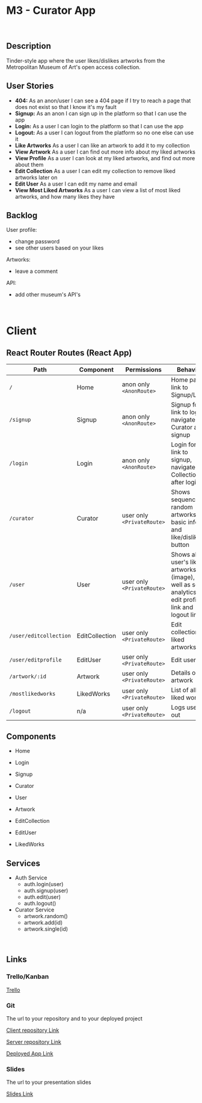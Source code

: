 # M3 - Curator App

<br>

## Description

Tinder-style app where the user likes/dislikes artworks from the Metropolitan Museum of Art's open access collection.

## User Stories

- **404:** As an anon/user I can see a 404 page if I try to reach a page that does not exist so that I know it's my fault
- **Signup:** As an anon I can sign up in the platform so that I can use the app
- **Login:** As a user I can login to the platform so that I can use the app
- **Logout:** As a user I can logout from the platform so no one else can use it
- **Like Artworks** As a user I can like an artwork to add it to my collection
- **View Artwork** As a user I can find out more info about my liked artworks
- **View Profile** As a user I can look at my liked artworks, and find out more about them
- **Edit Collection** As a user I can edit my collection to remove liked artworks later on
- **Edit User** As a user I can edit my name and email
- **View Most Liked Artworks** As a user I can view a list of most liked artworks, and how many likes they have

## Backlog

User profile:

- change password
- see other users based on your likes

Artworks:

- leave a comment

API:

- add other museum's API's

<br>

# Client

## React Router Routes (React App)

| Path                   | Component      | Permissions                | Behavior                                                                                              |
| ---------------------- | -------------- | -------------------------- | ----------------------------------------------------------------------------------------------------- |
| `/`                    | Home           | anon only `<AnonRoute>`    | Home page, link to Signup/Login                                                                       |
| `/signup`              | Signup         | anon only `<AnonRoute>`    | Signup form, link to login, navigate to Curator after signup                                          |
| `/login`               | Login          | anon only `<AnonRoute>`    | Login form, link to signup, navigate to Collection after login                                        |
| `/curator`             | Curator        | user only `<PrivateRoute>` | Shows sequence of random artworks, basic info and like/dislike button                                 |
| `/user`                | User           | user only `<PrivateRoute>` | Shows all user's liked artworks (image), as well as some analytics, edit profile link and logout link |
| `/user/editcollection` | EditCollection | user only `<PrivateRoute>` | Edit collection of liked artworks                                                                     |
| `/user/editprofile`    | EditUser       | user only `<PrivateRoute>` | Edit user info                                                                                        |
| `/artwork/:id`         | Artwork        | user only `<PrivateRoute>` | Details of an artwork                                                                                 |
| `/mostlikedworks`      | LikedWorks     | user only `<PrivateRoute>` | List of all liked works                                                                               |
| `/logout`              | n/a            | user only `<PrivateRoute>` | Logs user out                                                                                         |

## Components

- Home

- Login

- Signup

- Curator

- User

- Artwork

- EditCollection

- EditUser

- LikedWorks

## Services

- Auth Service
  - auth.login(user)
  - auth.signup(user)
  - auth.edit(user)
  - auth.logout()
- Curator Service
  - artwork.random()
  - artwork.add(id)
  - artwork.single(id)

<br>

## Links

### Trello/Kanban

[Trello](https://trello.com/b/ur4kECPk/project-m3-curator)

### Git

The url to your repository and to your deployed project

[Client repository Link](https://github.com/screeeen/project-client)

[Server repository Link](https://github.com/screeeen/project-server)

[Deployed App Link](http://heroku.com)

### Slides

The url to your presentation slides

[Slides Link](http://slides.com)
